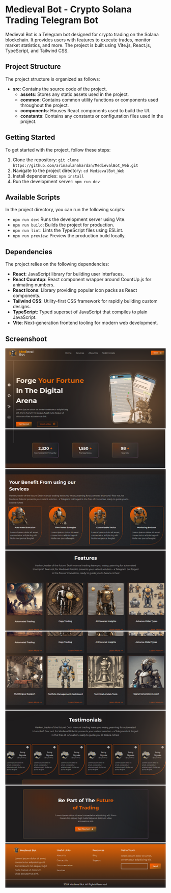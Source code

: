 # Medieval Bot - Crypto Solana Trading Telegram Bot

Medieval Bot is a Telegram bot designed for crypto trading on the Solana blockchain. It provides users with features to execute trades, monitor market statistics, and more. The project is built using Vite.js, React.js, TypeScript, and Tailwind CSS.

## Project Structure

The project structure is organized as follows:

- **src**: Contains the source code of the project.
  - **assets**: Stores any static assets used in the project.
  - **common**: Contains common utility functions or components used throughout the project.
  - **components**: Houses React components used to build the UI.
  - **constants**: Contains any constants or configuration files used in the project.

## Getting Started

To get started with the project, follow these steps:

1. Clone the repository: `git clone https://github.com/arimaulanahardan/MedievalBot_Web.git`
2. Navigate to the project directory: `cd MedievalBot_Web`
3. Install dependencies: `npm install`
4. Run the development server: `npm run dev`

## Available Scripts

In the project directory, you can run the following scripts:

- `npm run dev`: Runs the development server using Vite.
- `npm run build`: Builds the project for production.
- `npm run lint`: Lints the TypeScript files using ESLint.
- `npm run preview`: Preview the production build locally.

## Dependencies

The project relies on the following dependencies:

- **React**: JavaScript library for building user interfaces.
- **React Countup**: React component wrapper around CountUp.js for animating numbers.
- **React Icons**: Library providing popular icon packs as React components.
- **Tailwind CSS**: Utility-first CSS framework for rapidly building custom designs.
- **TypeScript**: Typed superset of JavaScript that compiles to plain JavaScript.
- **Vite**: Next-generation frontend tooling for modern web development.


## Screenshoot
![Medieval Screenshot](public/screenshot%20(1).png)
![Medieval Screenshot](public/screenshot%20(2).png)
![Medieval Screenshot](public/screenshot%20(3).png)
![Medieval Screenshot](public/screenshot%20(4).png)
![Medieval Screenshot](public/screenshot%20(5).png)
![Medieval Screenshot](public/screenshot%20(6).png)
![Medieval Screenshot](public/screenshot%20(7).png)
![Medieval Screenshot](public/screenshot%20(8).png)

